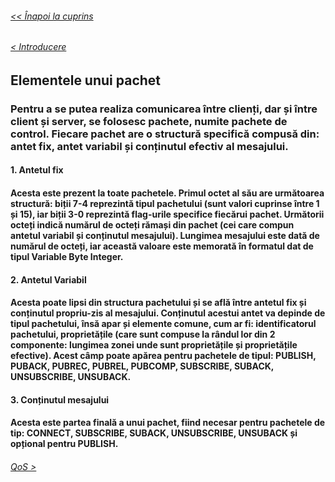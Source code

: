 ###### [<< Înapoi la cuprins](../Cuprins.md)
######  [< Introducere](01.%20Introducere.md)
## Elementele unui pachet
### Pentru a se putea realiza comunicarea între clienți, dar și între client și server, se folosesc pachete, numite pachete de control.  Fiecare pachet are o structură specifică compusă din: antet fix, antet variabil și conținutul efectiv al mesajului. 
#### 1. Antetul fix
#### Acesta este prezent la toate pachetele. Primul octet al său are următoarea structură: biții 7-4 reprezintă tipul pachetului (sunt valori cuprinse între 1 și 15), iar biții 3-0 reprezintă flag-urile specifice fiecărui pachet. Următorii octeți indică numărul de octeți rămași din pachet (cei care compun antetul variabil și conținutul mesajului). Lungimea mesajului este dată de numărul de octeți, iar această valoare este memorată în formatul dat de tipul Variable Byte Integer.
#### 2. Antetul Variabil
#### Acesta poate lipsi din structura pachetului și se află între antetul fix și conținutul propriu-zis al mesajului. Conținutul acestui antet va depinde de tipul pachetului, însă apar și elemente comune, cum ar fi: identificatorul pachetului, proprietățile (care sunt compuse la rândul lor din 2 componente: lungimea zonei unde sunt proprietățile și proprietățile efective). Acest câmp poate apărea pentru pachetele de tipul: PUBLISH, PUBACK, PUBREC, PUBREL, PUBCOMP, SUBSCRIBE, SUBACK, UNSUBSCRIBE, UNSUBACK.
#### 3. Conținutul mesajului
#### Acesta este partea finală a unui pachet, fiind necesar pentru pachetele de tip: CONNECT, SUBSCRIBE, SUBACK, UNSUBSCRIBE, UNSUBACK și opțional pentru PUBLISH.

###### [QoS >](03.%20QoS.md)
